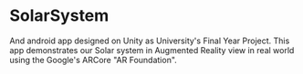 # SolarSystem

And android app designed on Unity as University's Final Year Project.
This app demonstrates our Solar system in Augmented Reality view in real world using the Google's ARCore "AR Foundation".